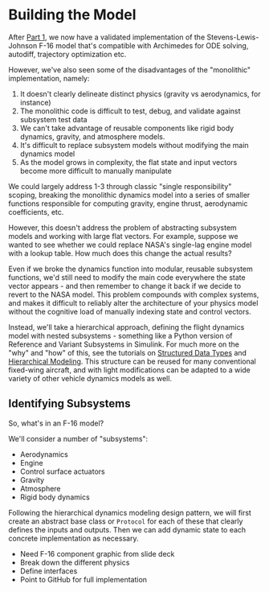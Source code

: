 # Building the Model

After [Part 1](f16_01.md), we now have a validated implementation of the Stevens-Lewis-Johnson F-16 model that's compatible with Archimedes for ODE solving, autodiff, trajectory optimization etc.

However, we've also seen some of the disadvantages of the "monolithic" implementation, namely:

1. It doesn't clearly delineate distinct physics (gravity vs aerodynamics, for instance)
2. The monolithic code is difficult to test, debug, and validate against subsystem test data
3. We can't take advantage of reusable components like rigid body dynamics, gravity, and atmosphere models.
4. It's difficult to replace subsystem models without modifying the main dynamics model
5. As the model grows in complexity, the flat state and input vectors become more difficult to manually manipulate

We could largely address 1-3 through classic "single responsibility" scoping, breaking the monolithic dynamics model into a series of smaller functions responsible for computing gravity, engine thrust, aerodynamic coefficients, etc.

However, this doesn't address the problem of abstracting subsystem models and working with large flat vectors.
For example, suppose we wanted to see whether we could replace NASA's single-lag engine model with a lookup table.
How much does this change the actual results?

Even if we broke the dynamics function into modular, reusable subsystem functions, we'd still need to modify the main code everywhere the state vector appears - and then remember to change it back if we decide to revert to the NASA model.
This problem compounds with complex systems, and makes it difficult to reliably alter the architecture of your physics model without the cognitive load of manually indexing state and control vectors.

Instead, we'll take a hierarchical approach, defining the flight dynamics model with nested subsystems - something like a Python version of Reference and Variant Subsystems in Simulink.
For much more on the "why" and "how" of this, see the tutorials on [Structured Data Types](../../trees.md) and [Hierarchical Modeling](../hierarchical/hierarchical00.md).
This structure can be reused for many conventional fixed-wing aircraft, and with light modifications can be adapted to a wide variety of other vehicle dynamics models as well.

## Identifying Subsystems

So, what's in an F-16 model?

We'll consider a number of "subsystems":

- Aerodynamics
- Engine
- Control surface actuators
- Gravity
- Atmosphere
- Rigid body dynamics

Following the hierarchical dynamics modeling design pattern, we will first create an abstract base class or `Protocol` for each of these that clearly defines the inputs and outputs.
Then we can add dynamic state to each concrete implementation as necessary.

- Need F-16 component graphic from slide deck
- Break down the different physics
- Define interfaces
- Point to GitHub for full implementation

